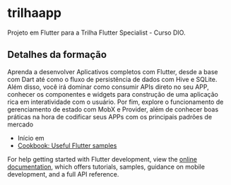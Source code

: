 # trilhaapp

Projeto em Flutter para a Trilha Flutter Specialist - Curso DIO.


## Detalhes da formação

Aprenda a desenvolver Aplicativos completos com Flutter, desde a base com Dart até como o fluxo de persistência de dados com Hive e SQLite. Além disso, você irá dominar como consumir APIs direto no seu APP, conhecer os componentes e widgets para construção de uma aplicação rica em interatividade com o usuário. Por fim, explore o funcionamento de gerenciamento de estado com MobX e Provider, além de conhecer boas práticas na hora de codificar seus APPs com os principais padrões de mercado

- Início em 
- [Cookbook: Useful Flutter samples](https://docs.flutter.dev/cookbook)

For help getting started with Flutter development, view the
[online documentation](https://docs.flutter.dev/), which offers tutorials,
samples, guidance on mobile development, and a full API reference.
